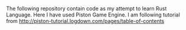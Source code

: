 The following repository contain code as my attempt to learn Rust 
Language. Here I have used Piston Game Engine. I am following tutorial 
from http://piston-tutorial.logdown.com/pages/table-of-contents
